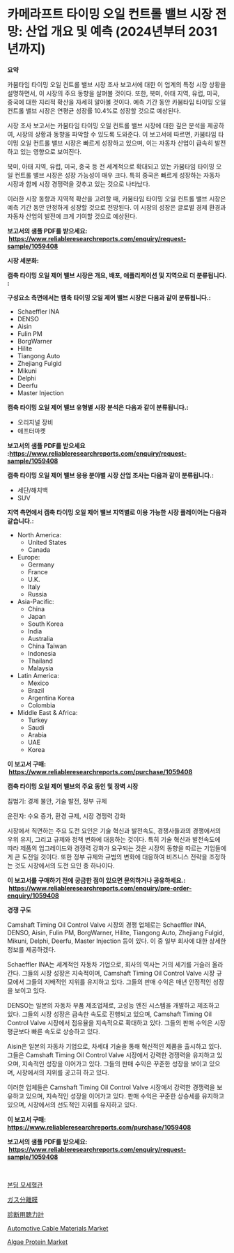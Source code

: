 <p><h1>카메라프트 타이밍 오일 컨트롤 밸브 시장 전망: 산업 개요 및 예측 (2024년부터 2031년까지)</h1></p><p><strong>요약</strong></p>
<p><p>카붐타임 타이밍 오일 컨트롤 밸브 시장 조사 보고서에 대한 이 업계의 특정 시장 상황을 설명하면서, 이 시장의 주요 동향을 살펴볼 것이다. 또한, 북미, 아태 지역, 유럽, 미국, 중국에 대한 지리적 확산을 자세히 알아볼 것이다. 예측 기간 동안 카붐타임 타이밍 오일 컨트롤 밸브 시장은 연평균 성장률 10.4%로 성장할 것으로 예상된다.</p><p>시장 조사 보고서는 카붐타임 타이밍 오일 컨트롤 밸브 시장에 대한 깊은 분석을 제공하여, 시장의 상황과 동향을 파악할 수 있도록 도와준다. 이 보고서에 따르면, 카붐타임 타이밍 오일 컨트롤 밸브 시장은 빠르게 성장하고 있으며, 이는 자동차 산업이 급속히 발전하고 있는 영향으로 보여진다.</p><p>북미, 아태 지역, 유럽, 미국, 중국 등 전 세계적으로 확대되고 있는 카붐타임 타이밍 오일 컨트롤 밸브 시장은 성장 가능성이 매우 크다. 특히 중국은 빠르게 성장하는 자동차 시장과 함께 시장 경쟁력을 갖추고 있는 것으로 나타났다.</p><p>이러한 시장 동향과 지역적 확산을 고려할 때, 카붐타임 타이밍 오일 컨트롤 밸브 시장은 예측 기간 동안 안정하게 성장할 것으로 전망된다. 이 시장의 성장은 글로벌 경제 환경과 자동차 산업의 발전에 크게 기여할 것으로 예상된다.</p></p>
<p><strong>보고서의 샘플 PDF를 받으세요: &nbsp;<a href="https://www.reliableresearchreports.com/enquiry/request-sample/1059408">https://www.reliableresearchreports.com/enquiry/request-sample/1059408</a></strong></p>
<p><strong>시장 세분화:</strong></p>
<p><strong> 캠축 타이밍 오일 제어 밸브 시장은 개요, 배포, 애플리케이션 및 지역으로 더 분류됩니다. :</strong></p>
<p><strong>구성요소 측면에서는 캠축 타이밍 오일 제어 밸브 시장은 다음과 같이 분류됩니다.:</strong></p>
<p><ul><li>Schaeffler INA</li><li>DENSO</li><li>Aisin</li><li>Fulin PM</li><li>BorgWarner</li><li>Hilite</li><li>Tiangong Auto</li><li>Zhejiang Fulgid</li><li>Mikuni</li><li>Delphi</li><li>Deerfu</li><li>Master Injection</li></ul></p>
<p><strong> 캠축 타이밍 오일 제어 밸브 유형별 시장 분석은 다음과 같이 분류됩니다.:</strong></p>
<p><ul><li>오리지널 장비</li><li>애프터마켓</li></ul></p>
<p><strong>보고서의 샘플 PDF를 받으세요 :<a href="https://www.reliableresearchreports.com/enquiry/request-sample/1059408">https://www.reliableresearchreports.com/enquiry/request-sample/1059408</a></strong></p>
<p><strong> 캠축 타이밍 오일 제어 밸브 응용 분야별 시장 산업 조사는 다음과 같이 분류됩니다.:</strong></p>
<p><ul><li>세단/해치백</li><li>SUV</li></ul></p>
<p><strong>지역 측면에서 캠축 타이밍 오일 제어 밸브 지역별로 이용 가능한 시장 플레이어는 다음과 같습니다.:</strong></p>
<p><ul>
    <li>
        North America:
        <ul>
            <li>United States</li>
            <li>Canada</li>
        </ul>
    </li>
    <li>
        Europe:
        <ul>
            <li>Germany</li>
            <li>France</li>
            <li>U.K.</li>
            <li>Italy</li>
            <li>Russia</li>
        </ul>
    </li>
    <li>
        Asia-Pacific:
        <ul>
            <li>China</li>
            <li>Japan</li>
            <li>South Korea</li>
            <li>India</li>
            <li>Australia</li>
            <li>China Taiwan</li>
            <li>Indonesia</li>
            <li>Thailand</li>
            <li>Malaysia</li>
        </ul>
    </li>
    <li>
        Latin America:
        <ul>
            <li>Mexico</li>
            <li>Brazil</li>
            <li>Argentina Korea</li>
            <li>Colombia</li>
        </ul>
    </li>
    <li>
        Middle East & Africa:
        <ul>
            <li>Turkey</li>
            <li>Saudi</li>
            <li>Arabia</li>
            <li>UAE</li>
            <li>Korea</li>
        </ul>
    </li>
    </ul></p>
<p><strong>이 보고서 구매: &nbsp;<a href="https://www.reliableresearchreports.com/purchase/1059408">https://www.reliableresearchreports.com/purchase/1059408</a></strong></p>
<p><strong>캠축 타이밍 오일 제어 밸브의 주요 동인 및 장벽 시장</strong></p>
<p><p>침범기: 경제 불안, 기술 발전, 정부 규제</p><p>운전자: 수요 증가, 환경 규제, 시장 경쟁력 강화</p><p>시장에서 직면하는 주요 도전 요인은 기술 혁신과 발전속도, 경쟁사들과의 경쟁에서의 우위 유지, 그리고 규제와 정책 변화에 대응하는 것이다. 특히 기술 혁신과 발전속도에 따라 제품의 업그레이드와 경쟁력 강화가 요구되는 것은 시장의 동향을 따르는 기업들에게 큰 도전일 것이다. 또한 정부 규제와 규범의 변화에 대응하여 비즈니스 전략을 조정하는 것도 시장에서의 도전 요인 중 하나이다.</p></p>
<p><strong>이 보고서를 구매하기 전에 궁금한 점이 있으면 문의하거나 공유하세요.: &nbsp;<a href="https://www.reliableresearchreports.com/enquiry/pre-order-enquiry/1059408">https://www.reliableresearchreports.com/enquiry/pre-order-enquiry/1059408</a></strong></p>
<p><strong>경쟁 구도</strong></p>
<p><p>Camshaft Timing Oil Control Valve 시장의 경쟁 업체로는 Schaeffler INA, DENSO, Aisin, Fulin PM, BorgWarner, Hilite, Tiangong Auto, Zhejiang Fulgid, Mikuni, Delphi, Deerfu, Master Injection 등이 있다. 이 중 일부 회사에 대한 상세한 정보를 제공하겠다.</p><p>Schaeffler INA는 세계적인 자동차 기업으로, 회사의 역사는 거의 세기를 거슬러 올라간다. 그들의 시장 성장은 지속적이며, Camshaft Timing Oil Control Valve 시장 규모에서 그들의 지배적인 지위를 유지하고 있다. 그들의 판매 수익은 매년 안정적인 성장을 보이고 있다.</p><p>DENSO는 일본의 자동차 부품 제조업체로, 고성능 엔진 시스템을 개발하고 제조하고 있다. 그들의 시장 성장은 급속한 속도로 진행되고 있으며, Camshaft Timing Oil Control Valve 시장에서 점유율을 지속적으로 확대하고 있다. 그들의 판매 수익은 시장 평균보다 빠른 속도로 상승하고 있다.</p><p>Aisin은 일본의 자동차 기업으로, 차세대 기술을 통해 혁신적인 제품을 출시하고 있다. 그들은 Camshaft Timing Oil Control Valve 시장에서 강력한 경쟁력을 유지하고 있으며, 지속적인 성장을 이어가고 있다. 그들의 판매 수익은 꾸준한 성장을 보이고 있으며, 시장에서의 지위를 공고히 하고 있다.</p><p>이러한 업체들은 Camshaft Timing Oil Control Valve 시장에서 강력한 경쟁력을 보유하고 있으며, 지속적인 성장을 이어가고 있다. 판매 수익은 꾸준한 상승세를 유지하고 있으며, 시장에서의 선도적인 지위를 유지하고 있다.</p></p>
<p><strong>이 보고서 구매: &nbsp; <a href="https://www.reliableresearchreports.com/purchase/1059408">https://www.reliableresearchreports.com/purchase/1059408</a></strong></p>
<p><strong>보고서의 샘플 PDF를 받으세요: &nbsp;<a href="https://www.reliableresearchreports.com/enquiry/request-sample/1059408">https://www.reliableresearchreports.com/enquiry/request-sample/1059408</a></strong><strong></strong></p>
<p>&nbsp;</p>
<p><p><a href="https://github.com/ZacharyScthmitt4465/Market-Research-Report-List-1/blob/main/364137815962.md">본딩 모세혈관</a></p><p><a href="https://github.com/ycmtqqhvk3273/Market-Research-Report-List-1/blob/main/177389417240.md">ガス分離膜</a></p><p><a href="https://github.com/mathieurico66/Market-Research-Report-List-1/blob/main/575995117241.md">診断用聴力計</a></p><p><a href="https://issuu.com/reportprime-2/docs/automotive-cable-materials-market-size-2030.pptx">Automotive Cable Materials Market</a></p><p><a href="https://github.com/irfadac/Market-Research-Report-List-2/blob/main/algae-protein-market.md">Algae Protein Market</a></p></p>